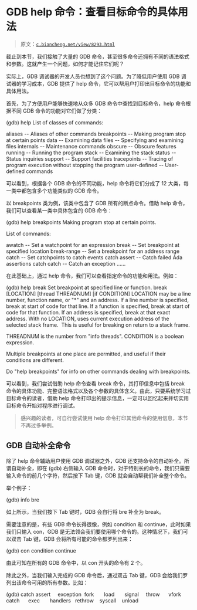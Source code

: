 # GDB help 命令：查看目标命令的具体用法

> 原文：[`c.biancheng.net/view/8293.html`](http://c.biancheng.net/view/8293.html)

截止到本节，我们接触了大量的 GDB 命令，甚至很多命令还拥有不同的语法格式和参数。这就产生一个问题，如何才能记住它们呢？

实际上，GDB 调试器的开发人员也想到了这个问题。为了降低用户使用 GDB 调试器的学习成本，GDB 提供了 help 命令，它可以帮用户打印出目标命令的功能和具体用法。

首先，为了方便用户能够快速地从众多 GDB 命令中查找到目标命令，help 命令根据不同 GDB 命令的功能对它们做了分类：

(gdb) help
List of classes of commands:

aliases -- Aliases of other commands
breakpoints -- Making program stop at certain points
data -- Examining data
files -- Specifying and examining files
internals -- Maintenance commands
obscure -- Obscure features
running -- Running the program
stack -- Examining the stack
status -- Status inquiries
support -- Support facilities
tracepoints -- Tracing of program execution without stopping the program
user-defined -- User-defined commands

可以看到，根据各个 GDB 命令的不同功能，help 命令将它们分成了 12 大类，每一类中都包含多个功能类似的 GDB 命令。

以 breakpoints 类为例，该类中包含了 GDB 所有的断点命令。借助 help 命令，我们可以查看某一类中具体包含的 GDB 命令：

(gdb) help breakpoints
Making program stop at certain points.

List of commands:

awatch -- Set a watchpoint for an expression
break -- Set breakpoint at specified location
break-range -- Set a breakpoint for an address range
catch -- Set catchpoints to catch events
catch assert -- Catch failed Ada assertions
catch catch -- Catch an exception
……

在此基础上，通过 help 命令，我们可以查看指定命令的功能和用法。例如：

(gdb) help break
Set breakpoint at specified line or function.
break [LOCATION] [thread THREADNUM] [if CONDITION]
LOCATION may be a line number, function name, or "*" and an address.
If a line number is specified, break at start of code for that line.
If a function is specified, break at start of code for that function.
If an address is specified, break at that exact address.
With no LOCATION, uses current execution address of the selected
stack frame.  This is useful for breaking on return to a stack frame.

THREADNUM is the number from "info threads".
CONDITION is a boolean expression.

Multiple breakpoints at one place are permitted, and useful if their
conditions are different.

Do "help breakpoints" for info on other commands dealing with breakpoints.

可以看到，我们尝试借助 help 命令查看 break 命令，其打印信息中包括 break 命令的具体功能、完整语法格式以及各个参数的具体含义。由此，只要系统学习过目标命令的读者，借助 help 命令打印出的提示信息，一定可以回忆起来并切实用目标命令开始对程序进行调试。

> 感兴趣的读者，可自行尝试使用 help 命令打印其他命令的使用信息，本节不再过多举例。

## GDB 自动补全命令

除了 help 命令辅助用户使用 GDB 调试器之外，GDB 还支持命令的自动补全。所谓自动补全，即在 (gdb) 右侧输入 GDB 命令时，对于特别长的命令，我们只需要输入命令的前几个字符，然后按下 Tab 键，GDB 就会自动帮我们补全整个命令。

举个例子：

(gdb) info bre<TAB>   

如上所示，当我们按下 Tab 键时，GDB 会自行将 bre 补全为 break。

需要注意的是，有些 GDB 命令长得很像，例如 condition 和 continue，此时如果我们只输入 con，GDB 是无法领会我们要使用哪个命令的。这种情况下，我们可以双击 Tab 键，GDB 会将所有可能的命令都罗列出来：

(gdb) con <Tab><Tab>
condition continue

由此可知在所有的 GDB 命令中，以 con 开头的命令有 2 个。

除此之外，当我们输入完成的 GDB 命令后，通过双击 Tab 键，GDB 会给我们罗列出该命令可用的所有参数。比如：

(gdb) catch <Tab><Tab>
assert     exception  fork       load       signal     throw      vfork
catch      exec       handlers   rethrow    syscall    unload